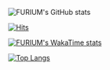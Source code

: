 ![FURIUM's GitHub stats](https://github-readme-stats.vercel.app/api?username=contability&show_icons=true&theme=blue_navy)

[![Hits](https://hits.seeyoufarm.com/api/count/incr/badge.svg?url=https%3A%2F%2Fgithub.com%2Fcontability%2Fhit-counter&count_bg=%2379C83D&title_bg=%23555555&icon=&icon_color=%23E7E7E7&title=hits&edge_flat=false)](https://hits.seeyoufarm.com)

[![FURIUM's WakaTime stats](https://github-readme-stats.vercel.app/api/wakatime?username=contability)](https://github.com/contability/github-readme-stats)

[![Top Langs](https://github-readme-stats.vercel.app/api/top-langs/?username=contability&layout=compact&hide=java)](https://github.com/contability/github-readme-stats)
